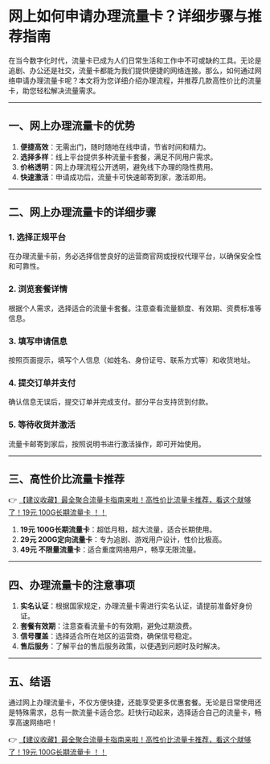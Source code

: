 # 网上如何申请办理流量卡？详细步骤与推荐指南

在当今数字化时代，流量卡已成为人们日常生活和工作中不可或缺的工具。无论是追剧、办公还是社交，流量卡都能为我们提供便捷的网络连接。那么，如何通过网络申请办理流量卡呢？本文将为您详细介绍办理流程，并推荐几款高性价比的流量卡，助您轻松解决流量需求。

---

## 一、网上办理流量卡的优势

1. **便捷高效**：无需出门，随时随地在线申请，节省时间和精力。  
2. **选择多样**：线上平台提供多种流量卡套餐，满足不同用户需求。  
3. **价格透明**：网上办理流程公开透明，避免线下办理的隐性费用。  
4. **快速激活**：申请成功后，流量卡可快速邮寄到家，激活即用。

---

## 二、网上办理流量卡的详细步骤

### 1. 选择正规平台  
在办理流量卡前，务必选择信誉良好的运营商官网或授权代理平台，以确保安全性和可靠性。

### 2. 浏览套餐详情  
根据个人需求，选择适合的流量卡套餐。注意查看流量额度、有效期、资费标准等信息。

### 3. 填写申请信息  
按照页面提示，填写个人信息（如姓名、身份证号、联系方式等）和收货地址。

### 4. 提交订单并支付  
确认信息无误后，提交订单并完成支付。部分平台支持货到付款。

### 5. 等待收货并激活  
流量卡邮寄到家后，按照说明书进行激活操作，即可开始使用。

---

## 三、高性价比流量卡推荐

👉 [【建议收藏】最全聚合流量卡指南来啦！高性价比流量卡推荐，看这个就够了！19元 100G长期流量卡 ！！](https://bit.ly/Liuliangka)

1. **19元 100G长期流量卡**：超低月租，超大流量，适合长期使用。  
2. **29元 200G定向流量卡**：专为追剧、游戏用户设计，性价比极高。  
3. **49元 不限量流量卡**：适合重度网络用户，畅享无限流量。

---

## 四、办理流量卡的注意事项

1. **实名认证**：根据国家规定，办理流量卡需进行实名认证，请提前准备好身份证。  
2. **套餐有效期**：注意查看流量卡的有效期，避免过期浪费。  
3. **信号覆盖**：选择适合所在地区的运营商，确保信号稳定。  
4. **售后服务**：了解平台的售后服务政策，以便遇到问题时及时解决。

---

## 五、结语

通过网上办理流量卡，不仅方便快捷，还能享受更多优惠套餐。无论是日常使用还是特殊需求，总有一款流量卡适合您。赶快行动起来，选择适合自己的流量卡，畅享高速网络吧！

👉 [【建议收藏】最全聚合流量卡指南来啦！高性价比流量卡推荐，看这个就够了！19元 100G长期流量卡 ！！](https://bit.ly/Liuliangka)